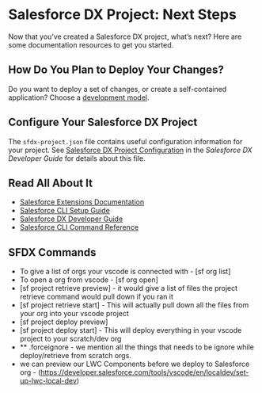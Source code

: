 # Salesforce DX Project: Next Steps

Now that you’ve created a Salesforce DX project, what’s next? Here are some documentation resources to get you started.

## How Do You Plan to Deploy Your Changes?

Do you want to deploy a set of changes, or create a self-contained application? Choose a [development model](https://developer.salesforce.com/tools/vscode/en/user-guide/development-models).

## Configure Your Salesforce DX Project

The `sfdx-project.json` file contains useful configuration information for your project. See [Salesforce DX Project Configuration](https://developer.salesforce.com/docs/atlas.en-us.sfdx_dev.meta/sfdx_dev/sfdx_dev_ws_config.htm) in the _Salesforce DX Developer Guide_ for details about this file.

## Read All About It

- [Salesforce Extensions Documentation](https://developer.salesforce.com/tools/vscode/)
- [Salesforce CLI Setup Guide](https://developer.salesforce.com/docs/atlas.en-us.sfdx_setup.meta/sfdx_setup/sfdx_setup_intro.htm)
- [Salesforce DX Developer Guide](https://developer.salesforce.com/docs/atlas.en-us.sfdx_dev.meta/sfdx_dev/sfdx_dev_intro.htm)
- [Salesforce CLI Command Reference](https://developer.salesforce.com/docs/atlas.en-us.sfdx_cli_reference.meta/sfdx_cli_reference/cli_reference.htm)


## SFDX Commands

- To give a list of orgs your vscode is connected with - [sf org list]
- To open a org from vscode - [sf org open]
- [sf project retrieve preview] - it would give a list of files the project retrieve command would pull down if you ran it
- [sf project retrieve start] - This will actually pull down all the files from your org into your vscode project
- [sf project deploy preview]
- [sf project deploy start] - This will deploy everything in your vscode project to your scratch/dev org
- ** .forceignore - we mention all the things that needs to be ignore while deploy/retrieve from scratch orgs.
- we can preview our LWC Components before we deploy to Salesforce org - (https://developer.salesforce.com/tools/vscode/en/localdev/set-up-lwc-local-dev)